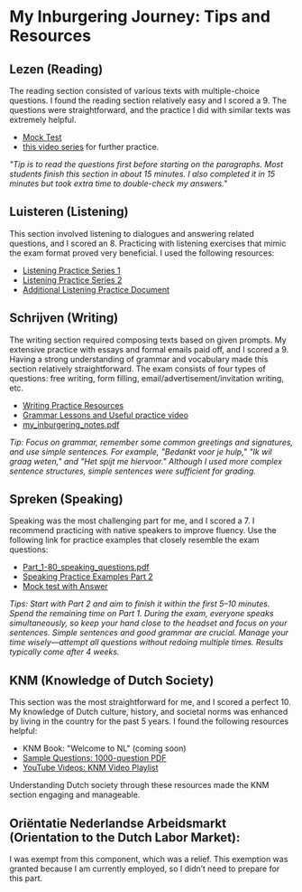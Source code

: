 # My Inburgering Journey: Tips and Resources


## Lezen (Reading)
The reading section consisted of various texts with multiple-choice questions. I found the reading section relatively easy and I scored a 9. The questions were straightforward, and the practice I did with similar texts was extremely helpful. 

* [Mock Test](https://drive.google.com/drive/folders/1ULiUh71yClgnTasIq82-t6n1HFlUsiuu) 
* [this video series](https://drive.google.com/drive/folders/1ULiUh71yClgnTasIq82-t6n1HFlUsiuu) for further practice.

 _"Tip is to read the questions first before starting on the paragraphs. Most students finish this section in about 15 minutes. I also completed it in 15 minutes but took extra time to double-check my answers."_

## Luisteren (Listening)
This section involved listening to dialogues and answering related questions, and I scored an 8. Practicing with listening exercises that mimic the exam format proved very beneficial. I used the following resources:

* [Listening Practice Series 1](https://www.youtube.com/watch?v=TnzORNjSbMU&list=PLXhM-IdBEVjjXsZrVZAf4X94FCBE2tq99)
* [Listening Practice Series 2](https://www.youtube.com/watch?v=cVFjj-WBnno)
* [Additional Listening Practice Document](https://docs.google.com/document/d/1DBzVrFGZ4wAyaOgZBBYqYcxXEva8VvQE/edit#heading=h.gjdgxs)


##  Schrijven (Writing)
The writing section required composing texts based on given prompts. My extensive practice with essays and formal emails paid off, and I scored a 9. Having a strong understanding of grammar and vocabulary made this section relatively straightforward. The exam consists of four types of questions: free writing, form filling, email/advertisement/invitation writing, etc.

* [Writing Practice Resources](https://drive.google.com/drive/folders/1bJeE-7HO4ODF-nEg9LmwS8-OJoUasD2_)
* [Grammar Lessons and Useful practice video](https://docs.google.com/document/d/1vL95gCUwCR-zqHBWGR97uymjSpswFT5e/edit)
* [my_inburgering_notes.pdf](my_inburgering_notes.pdf)


_Tip: Focus on grammar, remember some common greetings and signatures, and use simple sentences. For example, "Bedankt voor je hulp," "Ik wil graag weten," and "Het spijt me hiervoor." Although I used more complex sentence structures, simple sentences were sufficient for grading._

##  Spreken (Speaking)
Speaking was the most challenging part for me, and I scored a 7. I recommend practicing with native speakers to improve fluency. Use the following link for practice examples that closely resemble the exam questions:

* [Part_1-80_speaking_questions.pdf](Part_1-80_speaking_questions.pdf)
* [Speaking Practice Examples Part 2](Multiple_Choice_Questions_for_speaking.pdf)
* [Mock test with Answer](https://drive.google.com/drive/folders/1r83uHy0BFkuhk3UKgxukUtWpivEXA760)

_Tips: Start with Part 2 and aim to finish it within the first 5–10 minutes. Spend the remaining time on Part 1. During the exam, everyone speaks simultaneously, so keep your hand close to the headset and focus on your sentences. Simple sentences and good grammar are crucial. Manage your time wisely—attempt all questions without redoing multiple times. Results typically come after 4 weeks._

## KNM (Knowledge of Dutch Society)
This section was the most straightforward for me, and I scored a perfect 10. My knowledge of Dutch culture, history, and societal norms was enhanced by living in the country for the past 5 years. I found the following resources helpful:

* KNM Book: "Welcome to NL" (coming soon)
* [Sample Questions: 1000-question PDF](Oefenexamens_voor_het_KNM_examen.pdf)
* [YouTube Videos: KNM Video Playlist](https://www.youtube.com/playlist?app=desktop&list=PLXt14hMCM9FTlSmjlggFZVRHjRxfntej3)

Understanding Dutch society through these resources made the KNM section engaging and manageable.

## Oriëntatie Nederlandse Arbeidsmarkt (Orientation to the Dutch Labor Market): 
I was exempt from this component, which was a relief. This exemption was granted because I am currently employed, so I didn’t need to prepare for this part.
